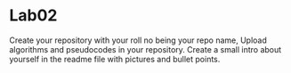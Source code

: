 # Lab02
Create your repository with your roll no being your repo name, Upload algorithms and pseudocodes in your repository. Create a small intro about yourself in the readme file with pictures and bullet points.
